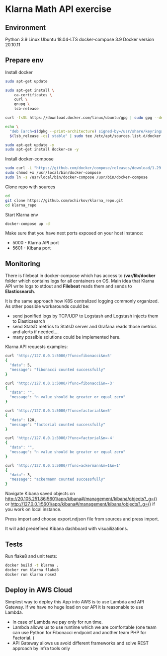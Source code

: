 # Klarna Math API exercise

## Environment
Python 3.9
Linux Ubuntu 18.04-LTS
docker-compose 3.9
Docker version 20.10.11


## Prepare env
Install docker
```bash
sudo apt-get update

sudo apt-get install \
    ca-certificates \
    curl \
    gnupg \
    lsb-release

curl -fsSL https://download.docker.com/linux/ubuntu/gpg | sudo gpg --dearmor -o /usr/share/keyrings/docker-archive-keyring.gpg

echo \
  "deb [arch=$(dpkg --print-architecture) signed-by=/usr/share/keyrings/docker-archive-keyring.gpg] https://download.docker.com/linux/ubuntu \
  $(lsb_release -cs) stable" | sudo tee /etc/apt/sources.list.d/docker.list > /dev/null

sudo apt-get update -y
sudo apt-get install docker-ce -y
```

Install docker-compose
```bash
sudo curl -L "https://github.com/docker/compose/releases/download/1.29.2/docker-compose-$(uname -s)-$(uname -m)" -o /usr/local/bin/docker-compose
sudo chmod +x /usr/local/bin/docker-compose
sudo ln -s /usr/local/bin/docker-compose /usr/bin/docker-compose
```

Clone repo with sources

```bash
cd
git clone https://github.com/ochirkov/klarna_repo.git
cd klarna_repo
```

Start Klarna env

```bash
docker-compose up -d
```

Make sure that you have next ports exposed on your host instance:
 * 5000 - Klarna API port
 * 5601 - Kibana port
 
## Monitoring
There is filebeat in docker-compose which has access to **/var/lib/docker** folder which contains logs for 
all containers on OS. 
Main idea that Klarna API write logs to stdout and **Filebeat** reads them and sends to **Elasticsearch**.

It is the same approach how K8S centralized logging commonly organized.
As other possible workarounds could be:
 * send jsonified logs by TCP/UDP to Logstash and Logstash injects them to Elasticsearch
 * send StatsD metrics to StatsD server and Grafana reads those metrics and alerts if needed.... 
 * many possible solutions could be implemented here.
 

Klarna API requests examples:
```bash
curl 'http://127.0.0.1:5000/?func=fibonacci&n=5'
{
  "data": 5, 
  "message": "fibonacci counted successfully"
}

curl 'http://127.0.0.1:5000/?func=fibonacci&n=-3'
{
  "data": "", 
  "message": "n value should be greater or equal zero"
}

curl 'http://127.0.0.1:5000/?func=factorial&n=5'
{
  "data": 120, 
  "message": "factorial counted successfully"
}

curl 'http://127.0.0.1:5000/?func=factorial&n=-4'
{
  "data": "", 
  "message": "n value should be greater or equal zero"
}

curl 'http://127.0.0.1:5000/?func=ackermann&m=1&n=1'
{
  "data": 3, 
  "message": "ackermann counted successfully"
}
```

Navigate Kibana saved objects on http://20.105.251.86:5601/app/kibana#/management/kibana/objects?_g=()  or 
http://127.0.0.1:5601/app/kibana#/management/kibana/objects?_g=() if you work on local instance.

Press import and choose export.ndjson file from sources and press import.

It will add predefined Kibana dashboard with visuailizations.

## Tests

Run flake8 and unit tests:
```bash
docker build -t klarna .
docker run klarna flake8
docker run klarna nose2
```

## Deploy in AWS Cloud
Simplest way to deploy this App into AWS is to use Lambda and API Gateway.
If we have no huge load on our API it is reasonable to use Lambda.
 * In case of Lambda we pay only for run time.
 * Lambda allows us to use runtime which we are comfortable (one team can use Python for Fibonacci endpoint and another  team PHP for Factorial. )
 * API Gateway allows us avoid different frameworks and solve REST approach by infra tools only
